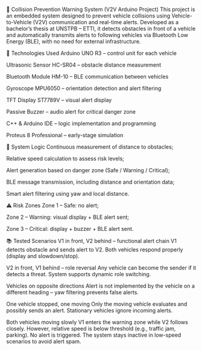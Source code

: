 🛑 Collision Prevention Warning System (V2V Arduino Project)
This project is an embedded system designed to prevent vehicle collisions using Vehicle-to-Vehicle (V2V) communication and real-time alerts. Developed as a bachelor’s thesis at UNSTPB – ETTI, it detects obstacles in front of a vehicle and automatically transmits alerts to following vehicles via Bluetooth Low Energy (BLE), with no need for external infrastructure.

🔧 Technologies Used
Arduino UNO R3 – control unit for each vehicle

Ultrasonic Sensor HC-SR04 – obstacle distance measurement

Bluetooth Module HM-10 – BLE communication between vehicles

Gyroscope MPU6050 – orientation detection and alert filtering

TFT Display ST7789V – visual alert display

Passive Buzzer – audio alert for critical danger zone

C++ & Arduino IDE – logic implementation and programming

Proteus 8 Professional – early-stage simulation

🧠 System Logic
Continuous measurement of distance to obstacles;

Relative speed calculation to assess risk levels;

Alert generation based on danger zone (Safe / Warning / Critical);

BLE message transmission, including distance and orientation data;

Smart alert filtering using yaw and local distance.

⚠️ Risk Zones
Zone 1 – Safe: no alert;

Zone 2 – Warning: visual display + BLE alert sent;

Zone 3 – Critical: display + buzzer + BLE alert sent.

📚 Tested Scenarios
V1 in front, V2 behind – functional alert chain
V1 detects obstacle and sends alert to V2. Both vehicles respond properly (display and slowdown/stop).

V2 in front, V1 behind – role reversal
Any vehicle can become the sender if it detects a threat. System supports dynamic role switching.

Vehicles on opposite directions
Alert is not implemented by the vehicle on a different heading – yaw filtering prevents false alerts.

One vehicle stopped, one moving
Only the moving vehicle evaluates and possibly sends an alert. Stationary vehicles ignore incoming alerts.

Both vehicles moving slowly
V1 enters the warning zone while V2 follows closely.
However, relative speed is below threshold (e.g., traffic jam, parking).
No alert is triggered. The system stays inactive in low-speed scenarios to avoid alert spam.

